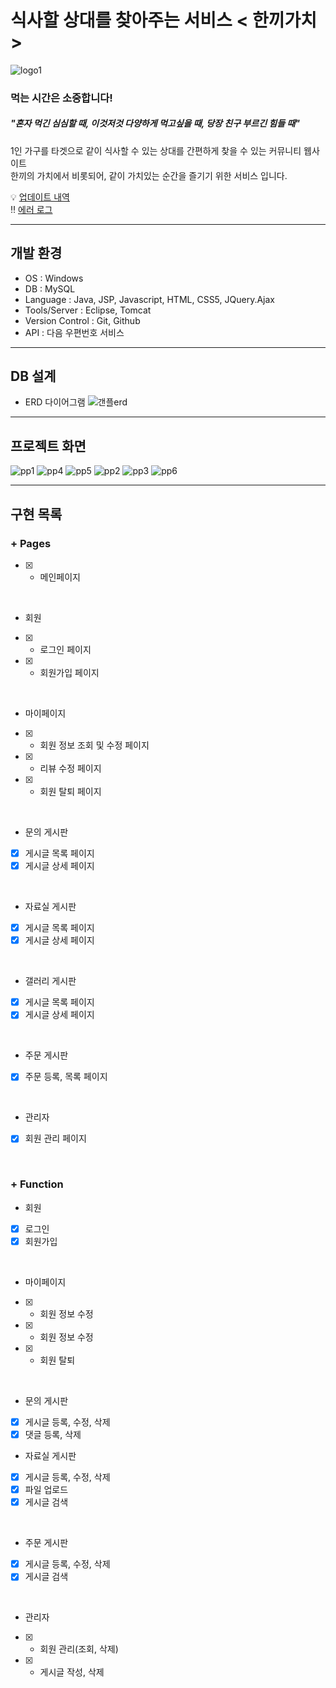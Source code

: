 # 식사할 상대를 찾아주는 서비스 < 한끼가치 >
 
![logo1](https://user-images.githubusercontent.com/108128650/187671372-5a7c03bd-8602-498a-87e8-ba9b6c1a3d9f.png)

### 먹는 시간은 소중합니다!
##### "혼자 먹긴 심심할 때, 이것저것 다양하게 먹고싶을 때, 당장 친구 부르긴 힘들 때"
1인 가구를 타겟으로 같이 식사할 수 있는 상대를 간편하게 찾을 수 있는 커뮤니티 웹사이트<br>
한끼의 가치에서 비롯되어, 같이 가치있는 순간을 즐기기 위한 서비스 입니다.   

💡 [업데이트 내역](https://github.com/kizuc/project1/blob/main/update.md)<br>
‼ [에러 로그](https://github.com/kizuc/project1/blob/main/error.md)

<hr>

## 개발 환경
- OS : Windows
- DB : MySQL
- Language : Java, JSP, Javascript, HTML, CSS5, JQuery.Ajax
- Tools/Server : Eclipse, Tomcat
- Version Control : Git, Github
- API : 다음 우편번호 서비스

<hr>

## DB 설계 
- ERD 다이어그램
![갠플erd](https://user-images.githubusercontent.com/108128650/187724596-85c6e4fe-22c2-4e01-9659-3f17b0c0ddce.png)

<hr>

## 프로젝트 화면
![pp1](https://user-images.githubusercontent.com/108128650/187724631-1f029458-bc1e-4f52-a2d3-0dac9edbf179.png)
![pp4](https://user-images.githubusercontent.com/108128650/187724626-4a9bfccf-1e02-44d4-999c-56867e1d8f8e.png)
![pp5](https://user-images.githubusercontent.com/108128650/187724622-6f77a9c3-4d1b-43b7-b91f-2e8dcac02023.png)
![pp2](https://user-images.githubusercontent.com/108128650/187724635-c58a5a26-fdf6-4f1a-82f3-5494ea527dd0.png)
![pp3](https://user-images.githubusercontent.com/108128650/187724629-663ead0d-690b-424a-bca7-9a4716b3ea66.png)
![pp6](https://user-images.githubusercontent.com/108128650/187724613-f8207563-8709-4ce0-ac53-ce5bbd3a5500.png)

<hr>

## 구현 목록
### + Pages
 - [X] - 메인페이지 
<br>
 
 * 회원
 - [X] - 로그인 페이지
 - [X] - 회원가입 페이지
<br>

 * 마이페이지
 - [X] - 회원 정보 조회 및 수정 페이지
 - [X] - 리뷰 수정 페이지
 - [X] - 회원 탈퇴 페이지
 <br>
 
 * 문의 게시판
 - [X] 게시글 목록 페이지
 - [X] 게시글 상세 페이지
  <br>
 
 * 자료실 게시판
 - [X] 게시글 목록 페이지
 - [X] 게시글 상세 페이지
  <br>
 
 * 갤러리 게시판
 - [X] 게시글 목록 페이지
 - [X] 게시글 상세 페이지
  <br>
 
 * 주문 게시판
 - [X] 주문 등록, 목록 페이지
  <br>
 
 * 관리자
 - [X] 회원 관리 페이지
  <br>


### + Function
 * 회원
 - [X] 로그인
 - [X] 회원가입
 <br>

 * 마이페이지
 - [X] - 회원 정보 수정
 - [X] - 회원 정보 수정
 - [X] - 회원 탈퇴
 <br>
   
 * 문의 게시판
 - [X] 게시글 등록, 수정, 삭제
 - [X] 댓글 등록, 삭제
 
 * 자료실 게시판
 - [X] 게시글 등록, 수정, 삭제
 - [X] 파일 업로드
 - [X] 게시글 검색
  <br>
 
 * 주문 게시판
 - [X] 게시글 등록, 수정, 삭제
 - [X] 게시글 검색
  <br>
   
 * 관리자
 - [X] - 회원 관리(조회, 삭제)
 - [X] - 게시글 작성, 삭제

